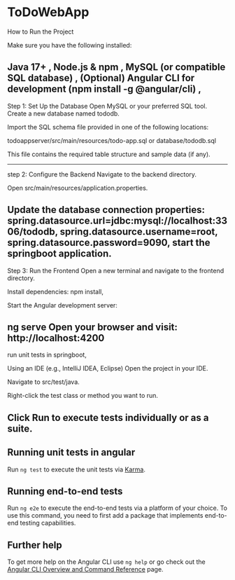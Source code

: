 # ToDoWebApp

How to Run the Project

Make sure you have the following installed:

Java 17+ ,
Node.js & npm ,
MySQL (or compatible SQL database) ,
(Optional) Angular CLI for development (npm install -g @angular/cli) ,
---------------------------------- 
Step 1: Set Up the Database 
Open MySQL or your preferred SQL tool. 
Create a new database named tododb. 

Import the SQL schema file provided in one of the following locations: 

todoappserver/src/main/resources/todo-app.sql 
or 
database/tododb.sql  

This file contains the required table structure and sample data (if any). 

---------------------------------------------------------------------------------------
step 2: Configure the Backend 
Navigate to the backend directory. 

Open src/main/resources/application.properties. 

Update the database connection properties: 
spring.datasource.url=jdbc:mysql://localhost:3306/tododb, 
spring.datasource.username=root, 
spring.datasource.password=9090, 
start the springboot application.
----------------------------------------------------------------------------------------

Step 3: Run the Frontend 
Open a new terminal and navigate to the frontend directory. 

Install dependencies:
npm install,

Start the Angular development server: 

ng serve 
Open your browser and visit: 
http://localhost:4200 
-----------------------------------------------------------------------------------------

run unit tests in springboot,

Using an IDE (e.g., IntelliJ IDEA, Eclipse)
Open the project in your IDE.

Navigate to src/test/java.

Right-click the test class or method you want to run.

Click Run to execute tests individually or as a suite.
-------------------------------------------------------------------------------------------

## Running unit tests in angular

Run `ng test` to execute the unit tests via [Karma](https://karma-runner.github.io).

## Running end-to-end tests

Run `ng e2e` to execute the end-to-end tests via a platform of your choice. To use this command, you need to first add a package that implements end-to-end testing capabilities.

## Further help

To get more help on the Angular CLI use `ng help` or go check out the [Angular CLI Overview and Command Reference](https://angular.io/cli) page.
